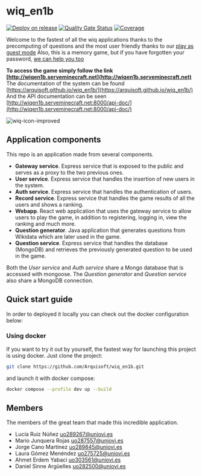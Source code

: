 # wiq_en1b

[![Deploy on release](https://github.com/Arquisoft/wiq_en1b/actions/workflows/release.yml/badge.svg)](https://github.com/Arquisoft/wiq_en1b/actions/workflows/release.yml)
[![Quality Gate Status](https://sonarcloud.io/api/project_badges/measure?project=Arquisoft_wiq_en1b&metric=alert_status)](https://sonarcloud.io/summary/new_code?id=Arquisoft_wiq_en1b)
[![Coverage](https://sonarcloud.io/api/project_badges/measure?project=Arquisoft_wiq_en1b&metric=coverage)](https://sonarcloud.io/summary/new_code?id=Arquisoft_wiq_en1b)

Welcome to the fastest of all the wiq applications thanks to the precomputing of questions and the most user friendly thanks to our [play as guest mode](http://wiqen1b.serveminecraft.net/questions)
Also, this is a memory game, but if you have forgotten your password, [we can help you too](http://wiqen1b.serveminecraft.net/restorePassword)

<b>To access the game simply follow the link [http://wiqen1b.serveminecraft.net](http://wiqen1b.serveminecraft.net)</b><br>
The documentation of the system can be found [https://arquisoft.github.io/wiq_en1b/](https://arquisoft.github.io/wiq_en1b/)<br>
And the API documentation can be seen [http://wiqen1b.serveminecraft.net:8000/api-doc/](http://wiqen1b.serveminecraft.net:8000/api-doc/)<br>

![wiq-icon-improved](https://github.com/Arquisoft/wiq_en1b/assets/124193979/cfa27b39-d039-4502-9299-da424cd04151)

## Application components

This repo is an application made from several components.

- **Gateway service**. Express service that is exposed to the public and serves as a proxy to the two previous ones.
- **User service**. Express service that handles the insertion of new users in the system.
- **Auth service**. Express service that handles the authentication of users.
- **Record service**. Express service that handles the game results of all the users and shows a ranking.
- **Webapp**. React web application that uses the gateway service to allow users to play the game, in addition to registering, logging in, view the ranking and much more.
- **Question generator**. Java application that generates questions from Wikidata which are later used in the game.
- **Question service**. Express service that handles the database (MongoDB) and retrieves the previously generated question to be used in the game.

Both the <i>User service</i> and <i>Auth service</i> share a Mongo database that is accessed with mongoose. The <i>Question generator</i> and <i>Question service</i> also share a MongoDB connection.

## Quick start guide
In order to deployed it locally you can check out the docker configuration below:

### Using docker

If you want to try it out by yourself, the fastest way for launching this project is using docker. Just clone the project:

```sh
git clone https://github.com/Arquisoft/wiq_en1b.git
```

and launch it with docker compose:

```sh
docker compose --profile dev up --build
```

## Members

The members of the great team that made this incredible application.

- Lucía Ruiz Núñez uo289267@uniovi.es
- Mario Junquera Rojas uo287557@uniovi.es
- Jorge Cano Martinez uo289845@uniovi.es
- Laura Gómez Menéndez uo275725@uniovi.es
- Ahmet Erdem Yabaci uo303561@uniovi.es
- Daniel Sinne Argüelles uo282500@uniovi.es
